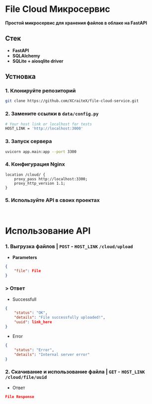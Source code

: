 # File Cloud Микросервис

**Простой микросервис для хранения файлов в облаке на FastAPI**

## Стек
- **FastAPI**
- **SQLAlchemy**
- **SQLite + aiosqlite driver**

## Устновка

### 1. Клонируйте репозиторий

```bash
git clone https://github.com/XCraiteX/file-cloud-service.git
```

### 2. Замените ссылки в `data/config.py`

```bash
# Your host link or localhost for tests
HOST_LINK = 'http://localhost:3000'
```

### 3. Запуск сервера

```bash
uvicorn app.main:app --port 3300  
```

### 4. Конфигурация Nginx

```nginx
location /cloud/ {
    proxy_pass http://localhost:3300;
    proxy_http_version 1.1;
}
```

### 5. Используйте API в своих проектах
<br>

# Использование API

### 1. Выгрузка файлов | `POST` - `HOST_LINK` `/cloud/upload`

- **Parameters**

```json
{
    "file": File
}
```
  
###  > Ответ

- Successfull

```json
{ 
    "status": "OK", 
    "details": "File successfully uploaded!", 
    "uuid": link_here 
}
```

- Error

```json
{
    "status": "Error",
    "details": "Internal server error"
}
```

### 2. Скачивание и использование файла | `GET` - `HOST_LINK` `/cloud/file/uuid`

-  Ответ

```JSON
File Response
```

